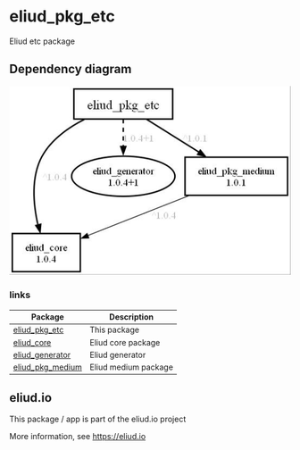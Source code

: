 # eliud_pkg_etc

Eliud etc package

## Dependency diagram

![Dependency diagram](https://github.com/eliudio/eliud_pkg_etc/raw/main/depends.jpg)

### links
|Package                                                                    |Description                                            |
|---------------------------------------------------------------------------|-------------------------------------------------------|
|[eliud_pkg_etc](https://pub.dev/packages/eliud_pkg_etc)                    | This package                                          |
|[eliud_core](https://pub.dev/packages/eliud_core)                          | Eliud core package                                    |
|[eliud_generator](https://pub.dev/packages/eliud_generator)                | Eliud generator                                       |
|[eliud_pkg_medium](https://pub.dev/packages/eliud_pkg_medium)              | Eliud medium package                                  |

## eliud.io

This package / app is part of the eliud.io project

More information, see https://eliud.io

